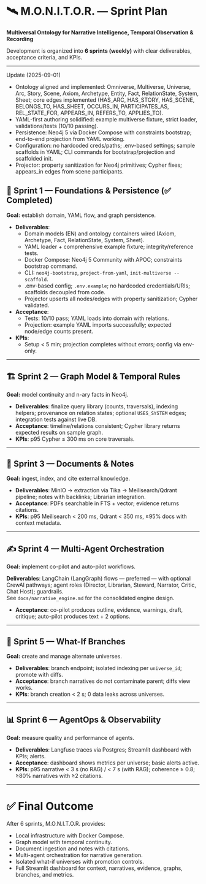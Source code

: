 # 🛰️ M.O.N.I.T.O.R. — Sprint Plan

**Multiversal Ontology for Narrative Intelligence, Temporal Observation & Recording**

Development is organized into **6 sprints (weekly)** with clear deliverables, acceptance criteria, and KPIs.

---

Update (2025-09-01)
- Ontology aligned and implemented: Omniverse, Multiverse, Universe, Arc, Story, Scene, Axiom, Archetype, Entity, Fact, RelationState, System, Sheet; core edges implemented (HAS_ARC, HAS_STORY, HAS_SCENE, BELONGS_TO, HAS_SHEET, OCCURS_IN, PARTICIPATES_AS, REL_STATE_FOR, APPEARS_IN, REFERS_TO, APPLIES_TO).
- YAML-first authoring solidified: example multiverse fixture, strict loader, validations/tests (10/10 passing).
- Persistence: Neo4j 5 via Docker Compose with constraints bootstrap; end-to-end projection from YAML working.
- Configuration: no hardcoded creds/paths; .env-based settings; sample scaffolds in YAML; CLI commands for bootstrap/projection and scaffolded init.
- Projector: property sanitization for Neo4j primitives; Cypher fixes; appears_in edges from scene participants.

## 🏁 Sprint 1 — Foundations & Persistence (✅ Completed)
**Goal:** establish domain, YAML flow, and graph persistence.  

- **Deliverables**:
	- Domain models (EN) and ontology containers wired (Axiom, Archetype, Fact, RelationState, System, Sheet).
	- YAML loader + comprehensive example fixture; integrity/reference tests.
	- Docker Compose: Neo4j 5 Community with APOC; constraints bootstrap command.
	- CLI: `neo4j-bootstrap`, `project-from-yaml`, `init-multiverse --scaffold`.
	- .env-based config; `.env.example`; no hardcoded credentials/URIs; scaffolds decoupled from code.
	- Projector upserts all nodes/edges with property sanitization; Cypher validated.
- **Acceptance**:
	- Tests: 10/10 pass; YAML loads into domain with relations.
	- Projection: example YAML imports successfully; expected node/edge counts present.
- **KPIs**:
	- Setup < 5 min; projection completes without errors; config via env-only.

---

## 🏗️ Sprint 2 — Graph Model & Temporal Rules
**Goal:** model continuity and n-ary facts in Neo4j.  

- **Deliverables**: finalize query library (counts, traversals), indexing helpers; provenance on relation states; optional `USES_SYSTEM` edges; integration tests against live DB.  
- **Acceptance**: timeline/relations consistent; Cypher library returns expected results on sample graph.  
- **KPIs**: p95 Cypher ≤ 300 ms on core traversals.  

---

## 📑 Sprint 3 — Documents & Notes
**Goal:** ingest, index, and cite external knowledge.  

- **Deliverables**: MinIO → extraction via Tika → Meilisearch/Qdrant pipeline; notes with backlinks; Librarian integration.  
- **Acceptance**: PDFs searchable in FTS + vector; evidence returns citations.  
- **KPIs**: p95 Meilisearch < 200 ms, Qdrant < 350 ms, ≥95% docs with context metadata.  

---

## ✍️ Sprint 4 — Multi-Agent Orchestration
**Goal:** implement co-pilot and auto-pilot workflows.  

**Deliverables**: LangChain (LangGraph) flows — preferred — with optional CrewAI pathways; agent roles (Director, Librarian, Steward, Narrator, Critic, Chat Host); guardrails.  
See `docs/narrative_engine.md` for the consolidated engine design.
- **Acceptance**: co-pilot produces outline, evidence, warnings, draft, critique; auto-pilot produces text + 2 options.  
---

## 🌿 Sprint 5 — What-If Branches
**Goal:** create and manage alternate universes.  

- **Deliverables**: branch endpoint; isolated indexing per `universe_id`; promote with diffs.  
- **Acceptance**: branch narratives do not contaminate parent; diffs view works.  
- **KPIs**: branch creation < 2 s; 0 data leaks across universes.  

---

## 📊 Sprint 6 — AgentOps & Observability
**Goal:** measure quality and performance of agents.  

- **Deliverables**: Langfuse traces via Postgres; Streamlit dashboard with KPIs; alerts.  
- **Acceptance**: dashboard shows metrics per universe; basic alerts active.  
- **KPIs**: p95 narrative < 3 s (no RAG) / < 7 s (with RAG); coherence ≥ 0.8; ≥80% narratives with ≥2 citations.  

---

# ✅ Final Outcome
After 6 sprints, M.O.N.I.T.O.R. provides:
- Local infrastructure with Docker Compose.  
- Graph model with temporal continuity.  
- Document ingestion and notes with citations.  
- Multi-agent orchestration for narrative generation.  
- Isolated what-if universes with promotion controls.  
- Full Streamlit dashboard for context, narratives, evidence, graphs, branches, and metrics.  
